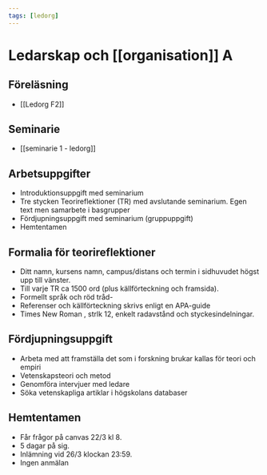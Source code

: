 ```yaml
---
tags: [ledorg]
---
```

# Ledarskap och [[organisation]] A

## Föreläsning
- [[Ledorg F2]]

## Seminarie
- [[seminarie 1 - ledorg]]

## Arbetsuppgifter
- Introduktionsuppgift med seminarium
- Tre stycken Teorireflektioner (TR) med avslutande seminarium. Egen text men samarbete i basgrupper
- Fördjupningsuppgift med seminarium (gruppuppgift)
- Hemtentamen

## Formalia för teorireflektioner
- Ditt namn, kursens namn, campus/distans och termin i sidhuvudet högst upp till vänster.
- Till varje TR ca 1500 ord (plus källförteckning och framsida). 
- Formellt språk och röd tråd-
- Referenser och källförteckning skrivs enligt en APA-guide
- Times New Roman , strlk 12, enkelt radavstånd och styckesindelningar.

## Fördjupningsuppgift
- Arbeta med att framställa det som i forskning brukar kallas för teori och empiri
- Vetenskapsteori och metod
- Genomföra intervjuer med ledare
- Söka vetenskapliga artiklar i högskolans databaser

## Hemtentamen
- Får frågor på canvas 22/3 kl 8. 
- 5 dagar på sig.
- Inlämning vid 26/3 klockan 23:59. 
- Ingen anmälan


